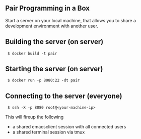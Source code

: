Pair Programming in a Box
-------------------------------

Start a server on your local machine, that allows you to share a development environment with another user.

Building the server (on server)
--------------------------------------

     $ docker build -t pair

Starting the server (on server)
--------------------------------------

     $ docker run -p 8080:22 -dt pair

Connecting to the server (everyone)
-------------------------------------------

     $ ssh -X -p 8080 root@<your-machine-ip>

This will fireup the following
* a shared emacsclient session with all connected users
* a shared terminal session via tmux
